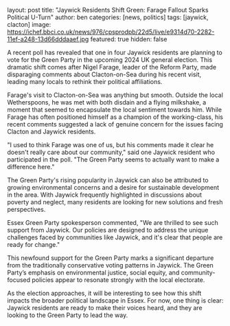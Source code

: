 layout: post
title: "Jaywick Residents Shift Green: Farage Fallout Sparks Political U-Turn"
author: ben
categories: [news, politics]
tags: [jaywick, clacton]
image: https://ichef.bbci.co.uk/news/976/cpsprodpb/22d5/live/e9314d70-2282-11ef-a248-13d66dddaaef.jpg
featured: true
hidden: false

A recent poll has revealed that one in four Jaywick residents are planning to vote for the Green Party in the upcoming 2024 UK general election. This dramatic shift comes after Nigel Farage, leader of the Reform Party, made disparaging comments about Clacton-on-Sea during his recent visit, leading many locals to rethink their political affiliations.

Farage's visit to Clacton-on-Sea was anything but smooth. Outside the local Wetherspoons, he was met with both disdain and a flying milkshake, a moment that seemed to encapsulate the local sentiment towards him. While Farage has often positioned himself as a champion of the working-class, his recent comments suggested a lack of genuine concern for the issues facing Clacton and Jaywick residents.

"I used to think Farage was one of us, but his comments made it clear he doesn't really care about our community," said one Jaywick resident who participated in the poll. "The Green Party seems to actually want to make a difference here."

The Green Party's rising popularity in Jaywick can also be attributed to growing environmental concerns and a desire for sustainable development in the area. With Jaywick frequently highlighted in discussions about poverty and neglect, many residents are looking for new solutions and fresh perspectives.

Essex Green Party spokesperson commented, "We are thrilled to see such support from Jaywick. Our policies are designed to address the unique challenges faced by communities like Jaywick, and it's clear that people are ready for change."

This newfound support for the Green Party marks a significant departure from the traditionally conservative voting patterns in Jaywick. The Green Party’s emphasis on environmental justice, social equity, and community-focused policies appear to resonate strongly with the local electorate.

As the election approaches, it will be interesting to see how this shift impacts the broader political landscape in Essex. For now, one thing is clear: Jaywick residents are ready to make their voices heard, and they are looking to the Green Party to lead the way.
